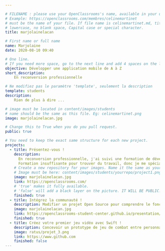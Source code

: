 ```yaml
---

# FILENAME : please use your OpenClassrooms's name, available in your url.
# Example: https://openclassrooms.com/membres/celinemartinet
# must be the name of your file. If file name is celinemartinet.md, title is celinemartinet.
# lowercase, no blank space, Capital case or special character.
title: marjolainelacan

# First name or full name
name: Marjolaine
date: 2020-08-10 09:40

# One line.
# If you need more space, go to the next line and add 4 spaces on the left, as in 'description'.
objective: Développer une application mobile de A à Z
short_description: 
    En reconversion professionnelle

# Ne modifiez pas le paramètre 'template', seulement la description
template: students
description: 
    Rien de plus à dire ...

# image must be located in content/images/students
# name should be the same as this file. Eg: celinemartinet.png
image: marjolainelacan.jpg

# Change this to True when you do you pull request.
public: true

# You need to keep the exact same structure for each new project.
projects:
  - title: Présentez-vous !
    description: 
      En reconversion professionnelle, j'ai suivi une formation de développeur Web.
      Formation insuffisante pour trouver du travail, donc je me spécialise dans le développement mobile.
    # Create a new repository for your images. Name it the same as your nickname and profile picture.
    # Image must be here: content/images/students/yourrepo/project1.png
    image: marjolainelacan.jpg
    link: https://openclassrooms.com/
    # 'true' makes it fully available.
    # 'false' will add a black layer on the picture. IT WILL BE PUBLIC!
    finished: true
  - title: Intégrez la communauté !
    description: Modifier un projet Open Source pour comprendre le fonctionnement de Git, Github et pull requests
    image: marjolainelacan.jpg
    link: https://openclassrooms-student-center.github.io/presentation/students/marjolainelacan.html
    finished: true
  - title: Créez votre premier jeu vidéo avec Swift !
    description: Concevoir un prototype de jeu de combat entre personnages avec Swift
    image: ratus/projet_3.png
    link: https://www.github.com
    finished: false
---
```

